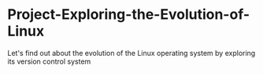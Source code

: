 # Project-Exploring-the-Evolution-of-Linux
Let's find out about the evolution of the Linux operating system by exploring its version control system
